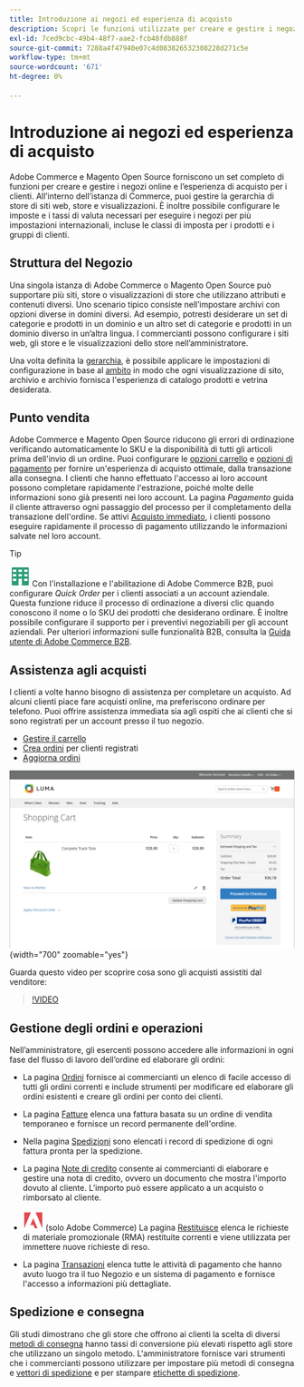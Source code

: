```yaml
---
title: Introduzione ai negozi ed esperienza di acquisto
description: Scopri le funzioni utilizzate per creare e gestire i negozi online e l’esperienza di acquisto per i clienti.
exl-id: 7ced9cbc-49b4-48f7-aae2-fcb48fdb888f
source-git-commit: 7288a4f47940e07c4d083826532308228d271c5e
workflow-type: tm+mt
source-wordcount: '671'
ht-degree: 0%

---
```


# Introduzione ai negozi ed esperienza di acquisto

Adobe Commerce e Magento Open Source forniscono un set completo di funzioni per creare e gestire i negozi online e l’esperienza di acquisto per i clienti. All’interno dell’istanza di Commerce, puoi gestire la gerarchia di store di siti web, store e visualizzazioni. È inoltre possibile configurare le imposte e i tassi di valuta necessari per eseguire i negozi per più impostazioni internazionali, incluse le classi di imposta per i prodotti e i gruppi di clienti.

## Struttura del Negozio

Una singola istanza di Adobe Commerce o Magento Open Source può supportare più siti, store o visualizzazioni di store che utilizzano attributi e contenuti diversi. Uno scenario tipico consiste nell’impostare archivi con opzioni diverse in domini diversi. Ad esempio, potresti desiderare un set di categorie e prodotti in un dominio e un altro set di categorie e prodotti in un dominio diverso in un’altra lingua. I commercianti possono configurare i siti web, gli store e le visualizzazioni dello store nell’amministratore.

Una volta definita la [gerarchia](stores.md), è possibile applicare le impostazioni di configurazione in base al [ambito](../getting-started/websites-stores-views.md#scope-settings) in modo che ogni visualizzazione di sito, archivio e archivio fornisca l&#39;esperienza di catalogo prodotti e vetrina desiderata.

## Punto vendita

Adobe Commerce e Magento Open Source riducono gli errori di ordinazione verificando automaticamente lo SKU e la disponibilità di tutti gli articoli prima dell&#39;invio di un ordine. Puoi configurare le [opzioni carrello](cart.md) e [opzioni di pagamento](checkout-process.md) per fornire un&#39;esperienza di acquisto ottimale, dalla transazione alla consegna. I clienti che hanno effettuato l&#39;accesso ai loro account possono completare rapidamente l&#39;estrazione, poiché molte delle informazioni sono già presenti nei loro account. La pagina _Pagamento_ guida il cliente attraverso ogni passaggio del processo per il completamento della transazione dell&#39;ordine. Se attivi [Acquisto immediato](checkout-instant-purchase.md), i clienti possono eseguire rapidamente il processo di pagamento utilizzando le informazioni salvate nel loro account.

>[!TIP]
>
>![Adobe Commerce B2B](../assets/b2b.svg) Con l&#39;installazione e l&#39;abilitazione di Adobe Commerce B2B, puoi configurare _Quick Order_ per i clienti associati a un account aziendale. Questa funzione riduce il processo di ordinazione a diversi clic quando conoscono il nome o lo SKU dei prodotti che desiderano ordinare. È inoltre possibile configurare il supporto per i preventivi negoziabili per gli account aziendali. Per ulteriori informazioni sulle funzionalità B2B, consulta la [Guida utente di Adobe Commerce B2B](https://experienceleague.adobe.com/docs/commerce-admin/b2b/introduction.html?lang=it).

## Assistenza agli acquisti

I clienti a volte hanno bisogno di assistenza per completare un acquisto. Ad alcuni clienti piace fare acquisti online, ma preferiscono ordinare per telefono. Puoi offrire assistenza immediata sia agli ospiti che ai clienti che si sono registrati per un account presso il tuo negozio.

- [Gestire il carrello](shopping-assisted-cart-manage.md)
- [Crea ordini](customer-account-create-order.md) per clienti registrati
- [Aggiorna ordini](order-update.md)

![Carrello acquisti](./assets/storefront-cart-price-group-discount.png){width="700" zoomable="yes"}

Guarda questo video per scoprire cosa sono gli acquisti assistiti dal venditore:

>[!VIDEO](https://video.tv.adobe.com/v/343662/?quality=12&learn=on)

## Gestione degli ordini e operazioni

Nell’amministratore, gli esercenti possono accedere alle informazioni in ogni fase del flusso di lavoro dell’ordine ed elaborare gli ordini:

- La pagina [Ordini](orders.md) fornisce ai commercianti un elenco di facile accesso di tutti gli ordini correnti e include strumenti per modificare ed elaborare gli ordini esistenti e creare gli ordini per conto dei clienti.

- La pagina [Fatture](invoices.md) elenca una fattura basata su un ordine di vendita temporaneo e fornisce un record permanente dell&#39;ordine.

- Nella pagina [Spedizioni](shipments.md) sono elencati i record di spedizione di ogni fattura pronta per la spedizione.

- La pagina [Note di credito](credit-memos.md) consente ai commercianti di elaborare e gestire una nota di credito, ovvero un documento che mostra l&#39;importo dovuto al cliente. L’importo può essere applicato a un acquisto o rimborsato al cliente.

- ![Adobe Commerce](../assets/adobe-logo.svg) (solo Adobe Commerce) La pagina [Restituisce](returns.md) elenca le richieste di materiale promozionale (RMA) restituite correnti e viene utilizzata per immettere nuove richieste di reso.

- La pagina [Transazioni](transactions.md) elenca tutte le attività di pagamento che hanno avuto luogo tra il tuo Negozio e un sistema di pagamento e fornisce l&#39;accesso a informazioni più dettagliate.

## Spedizione e consegna

Gli studi dimostrano che gli store che offrono ai clienti la scelta di diversi [metodi di consegna](delivery.md) hanno tassi di conversione più elevati rispetto agli store che utilizzano un singolo metodo. L&#39;amministratore fornisce vari strumenti che i commercianti possono utilizzare per impostare più metodi di consegna e [vettori di spedizione](carriers.md) e per stampare [etichette di spedizione](shipping-labels.md).
